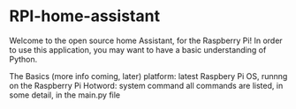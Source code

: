 # RPI-home-assistant

Welcome to the open source home Assistant, for the Raspberry Pi!
In order to use this application, you may want to have a basic understanding of Python.

The Basics (more info coming, later)
platform: latest Raspbery Pi OS, runnng on the Raspberry Pi
Hotword: system command
all commands are listed, in some detail, in the main.py file
